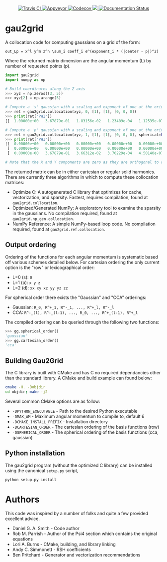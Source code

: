 <p align="center">
<a href="https://travis-ci.org/dgasmith/gau2grid">
  <img src="https://travis-ci.org/dgasmith/gau2grid.svg?branch=master" alt="Travis CI"/>
</a>

<a href="https://ci.appveyor.com/project/MolSSI/gau2grid">
  <img src="https://ci.appveyor.com/api/projects/status/d3l5nid8a2dww8dc?svg=true" alt="Appveyor"/>
</a>

<a href="https://codecov.io/gh/dgasmith/gau2grid">
  <img src="https://codecov.io/gh/dgasmith/gau2grid/branch/master/graph/badge.svg" alt="Codecov" />
</a>

<a href="https://anaconda.org/psi4/gau2grid">
  <img src="https://anaconda.org/psi4/gau2grid/badges/version.svg" />
</a>

<a href='https://gau2grid.readthedocs.io/en/latest/?badge=latest'>
    <img src='https://readthedocs.org/projects/gau2grid/badge/?version=latest' alt='Documentation Status' />
</a>
</p>

# gau2grid
A collocation code for computing gaussians on a grid of the form:
```
out_Lp = x^l y^m z^n \sum_i coeff_i e^(exponent_i * (|center - p|)^2)
```
Where the returned matrix dimension are the angular momentum (L) by number of requested points (p).

```python
import gau2grid
import numpy as np

# Build coordinates along the Z axis
>>> xyz = np.zeros((3, 5))
>>> xyz[2] = np.arange(5)

# Compute a 's' gaussian with a scaling and exponent of one at the origin
>>> ret = gau2grid.collocation(xyz, 0, [1], [1], [0, 0, 0])
>>> print(ret["PHI"])
[[  1.00000e+00   3.67879e-01   1.83156e-02   1.23409e-04   1.12535e-07]]

# Compute a 'p' gaussian with a scaling and exponent of one at the origin
>>> ret = gau2grid.collocation(xyz, 1, [1], [1], [0, 0, 0], spherical=False)
>>> print(ret["PHI"])
[[  0.00000e+00   0.00000e+00   0.00000e+00   0.00000e+00   0.00000e+00]
 [  0.00000e+00   0.00000e+00   0.00000e+00   0.00000e+00   0.00000e+00]
 [  0.00000e+00   3.67879e-01   3.66312e-02   3.70229e-04   4.50140e-07]]

# Note that the X and Y components are zero as they are orthogonal to our Z vector.
```

The returned matrix can be in either cartesian or regular solid harmonics. There are currently
three algorithms in which to compute these collocation matrices:
 - Optimize C: A autogenerated C library that optimizes for cache,
    vectorization, and sparsity. Fastest, requires compilation, found at
    `gau2grid.collocation`.
- Optimized/Generated NumPy: A exploratory tool to
    examine the sparsity in the gaussians. No compilation required, found at
    `gau2grid.np_gen.collocation`.
- NumPy Reference: A simple NumPy-based loop
    code. No compilation required, found at `gau2grid.ref.collocation`.

## Output ordering
Ordering of the functions for each angular momentum is systematic based off various schemes detailed below.
For cartesian ordering the only current option is the "row" or lexicographical order:
 - L=0 (s): `0`
 - L=1 (p): `x y z`
 - L=2 (d): `xx xy xz yy yz zz`

For spherical order there exists the "Gaussian" and "CCA" orderings:
 - Gaussian: `R_0, R^+_1, R^-_1, ..., R^+_l, R^-_l`
 - CCA: `R^-_(l), R^-_(l-1), ..., R_0, ..., R^+_(l-1), R^+_l`

The compiled ordering can be queried through the following two functions:

```python
>>> gg.spherical_order()
'gaussian'
>>> gg.cartesian_order()
'cca'
```

## Building Gau2Grid
The C library is built with CMake and has C no required dependancies other than
the standard library. A CMake and build example can found below:

```bash
cmake -H. -Bobjdir
cd objdir; make -j2
```

Several common CMake options are as follow:
 - `-DPYTHON_EXECUTABLE` - Path to the desired Python executable
 - `-DMAX_AM` - Maximum angular momentum to compile to, default 6
 - `-DCMAKE_INSTALL_PREFIX` - Installation directory
 - `-DCARTESIAN_ORDER` - The cartesian ordering of the basis functions (row)
 - `-DSPHERICAL_ORDER` - The spherical ordering of the basis functions (cca, gaussian)

## Python installation
The gau2grid program (without the optimized C library) can be installed using
the canonical `setup.py` script,
```
python setup.py install
```

# Authors
This code was inspired by a number of folks and quite a few provided excellent advice.

 - Daniel G. A. Smith - Code author
 - Rob M. Parrish - Author of the Psi4 section which contains the original equations
 - Lori A. Burns - CMake, building, and library linking
 - Andy C. Simmonett - RSH coefficients
 - Ben Pritchard - Generator and vectorization recommendations

